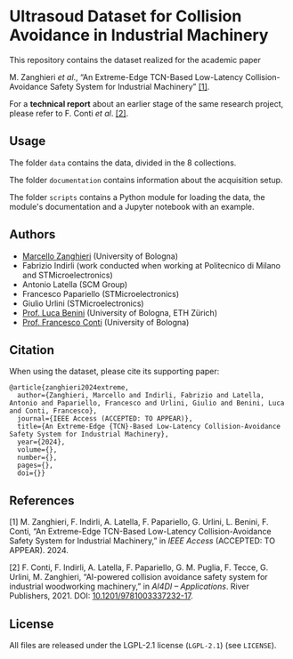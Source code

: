 # Ultrasoud Dataset for Collision Avoidance in Industrial Machinery

This repository contains the dataset realized for the academic paper

M. Zanghieri *et al*., “An Extreme-Edge TCN-Based Low-Latency Collision-Avoidance Safety System for Industrial Machinery” [[1]](#1).

For a **technical report** about an earlier stage of the same research project, please refer to F. Conti *et al*. [[2]](#2).



## Usage

The folder ``data`` contains the data, divided in the $8$ collections.

The folder ``documentation`` contains information about the acquisition setup.

The folder ``scripts`` contains a Python module for loading the data, the module's documentation and a Jupyter notebook with an example.



## Authors

- [Marcello Zanghieri](https://scholar.google.com/citations?user=WnIqQj4AAAAJ&hl=en) (University of Bologna)
- Fabrizio Indirli (work conducted when working at Politecnico di Milano and STMicroelectronics)
- Antonio Latella (SCM Group)
- Francesco Papariello (STMicroelectronics)
- Giulio Urlini (STMicroelectronics)
- [Prof. Luca Benini](https://scholar.google.com/citations?user=8riq3sYAAAAJ&hl=en) (University of Bologna, ETH Zürich)
- [Prof. Francesco Conti](https://scholar.google.it/citations?user=A70PCXoAAAAJ&hl=en)  (University of Bologna)



## Citation

When using the dataset, please cite its supporting paper:
```
@article{zanghieri2024extreme,
  author={Zanghieri, Marcello and Indirli, Fabrizio and Latella, Antonio and Papariello, Francesco and Urlini, Giulio and Benini, Luca and Conti, Francesco},
  journal={IEEE Access (ACCEPTED: TO APPEAR)}, 
  title={An Extreme-Edge {TCN}-Based Low-Latency Collision-Avoidance Safety System for Industrial Machinery}, 
  year={2024},
  volume={},
  number={},
  pages={},
  doi={}}
```



## References

<a id="1">[1]</a>
M. Zanghieri, F. Indirli, A. Latella, F. Papariello, G. Urlini, L. Benini, F. Conti, “An Extreme-Edge TCN-Based Low-Latency Collision-Avoidance Safety System for Industrial Machinery,”  in *IEEE Access* (ACCEPTED: TO APPEAR). 2024.

<a id="2">[2]</a>
F. Conti, F. Indirli, A. Latella, F. Papariello, G. M. Puglia, F. Tecce, G. Urlini, M. Zanghieri, “AI-powered collision avoidance safety system for industrial woodworking machinery,” in *AI4DI – Applications*. River Publishers, 2021. DOI: [10.1201/9781003337232-17](https://www.doi.org/10.1201/9781003337232-17).



## License

All files are released under the LGPL-2.1 license (`LGPL-2.1`) (see `LICENSE`).
